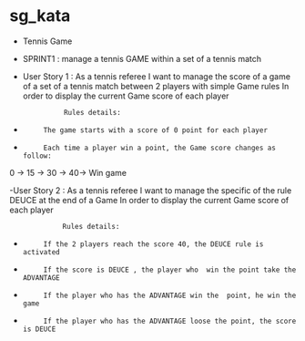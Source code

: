 # sg_kata

- Tennis Game
- SPRINT1 : manage a tennis GAME within a set of a tennis match
- User Story 1 :
                As a tennis referee
I want to manage the score of a game of a set of a tennis match between 2 players with simple Game rules
In order to display the current Game score of each player
 
                Rules details:
-          The game starts with a score of 0 point for each player
-          Each time a player win a point, the Game score changes as follow:
0 -> 15 -> 30 -> 40-> Win game
 
-User Story 2 :
                 As a tennis referee
 I want to manage the specific of the rule DEUCE at the end of a Game
 In order to display the current Game score of each player
  
                 Rules details:
 -          If the 2 players reach the score 40, the DEUCE rule is activated
 -          If the score is DEUCE , the player who  win the point take the ADVANTAGE
 -          If the player who has the ADVANTAGE win the  point, he win the game
 -          If the player who has the ADVANTAGE loose the point, the score is DEUCE